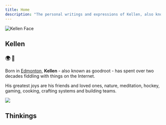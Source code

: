 ```yaml
---
title: Home
description: "The personal writings and expressions of Kellen, also known as goodroot. It is a loving and silly place. "
---
```

<img
  id="kellen-face"
  src="/images/kellen-smiley.jpg"
  alt="Kellen Face">

## Kellen

### :earth_africa: :purple_heart:

Born in [Edmonton](https://en.wikipedia.org/wiki/Edmonton), **Kellen** - also known as goodroot - has spent over two decades fiddling with things on the Internet.

His greatest joys are his friends and loved ones, nature, meditation, hockey, gaming, cooking, crafting systems and building teams.

<img src="/images/partywizard.gif">

## Thinkings
